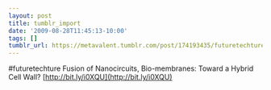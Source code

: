 ```yaml
---
layout: post
title: tumblr_import
date: '2009-08-28T11:45:13-10:00'
tags: []
tumblr_url: https://metavalent.tumblr.com/post/174193435/futuretechture-fusion-of-nanocircuits
---
```

#futuretechture Fusion of Nanocircuits, Bio-membranes: Toward a Hybrid Cell Wall? [http://bit.ly/i0XQU](http://bit.ly/i0XQU)

